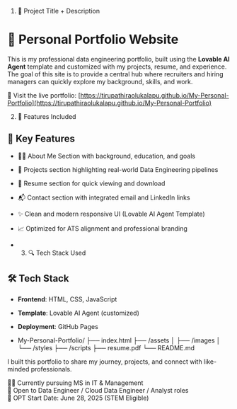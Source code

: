 1. 🚀 Project Title + Description

# 💼 Personal Portfolio Website

This is my professional data engineering portfolio, built using the **Lovable AI Agent** template and customized with my projects, resume, and experience. The goal of this site is to provide a central hub where recruiters and hiring managers can quickly explore my background, skills, and work.

🔗 Visit the live portfolio: [https://tirupathiraolukalapu.github.io/My-Personal-Portfolio](https://tirupathiraolukalapu.github.io/My-Personal-Portfolio)

2. 🧠 Features Included

## 🔧 Key Features

- 🧑‍💻 About Me Section with background, education, and goals
- 📁 Projects section highlighting real-world Data Engineering pipelines
- 📜 Resume section for quick viewing and download
- 📬 Contact section with integrated email and LinkedIn links
- ✨ Clean and modern responsive UI (Lovable AI Agent Template)
- 📈 Optimized for ATS alignment and professional branding

- 3. 🔍 Tech Stack Used

## 🛠️ Tech Stack

- **Frontend**: HTML, CSS, JavaScript
- **Template**: Lovable AI Agent (customized)
- **Deployment**: GitHub Pages

- My-Personal-Portfolio/
├── index.html
├── /assets
│ ├── /images
│ └── /styles
├── /scripts
├── resume.pdf
└── README.md

I built this portfolio to share my journey, projects, and connect with like-minded professionals.

🧑‍🎓 Currently pursuing MS in IT & Management  
📍 Open to Data Engineer / Cloud Data Engineer / Analyst roles  
📅 OPT Start Date: June 28, 2025 (STEM Eligible)
